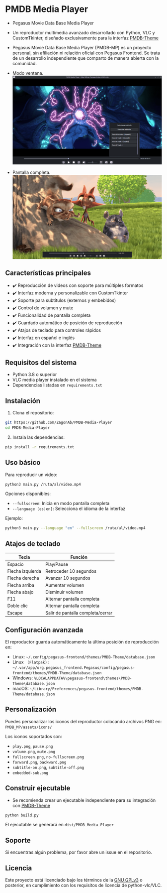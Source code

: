 # PMDB Media Player
- Pegasus Movie Data Base Media Player
- Un reproductor multimedia avanzado desarrollado con Python, VLC y CustomTkinter, diseñado exclusivamente para la interfaz [PMDB-Theme](https://github.com/ZagonAb/PMDB-Theme)
- Pegasus Movie Data Base Media Player (PMDB-MP) es un proyecto personal, sin afiliación ni relación oficial con Pegasus Frontend. Se trata de un desarrollo independiente que comparto de manera abierta con la comunidad.

- Modo ventana.
![screenshot](https://github.com/ZagonAb/PMDB-Media-Player/blob/1ce3b7a661f3fd3d872408b2826129e12b2e08ba/.meta/screenshots/screen.png)
- Pantalla completa.
![screenshot1](https://github.com/ZagonAb/PMDB-Media-Player/blob/1ce3b7a661f3fd3d872408b2826129e12b2e08ba/.meta/screenshots/screen1.png)

## Características principales

- ✔️ Reproducción de videos con soporte para múltiples formatos
- ✔️ Interfaz moderna y personalizable con CustomTkinter
- ✔️ Soporte para subtítulos (externos y embebidos)
- ✔️ Control de volumen y mute
- ✔️ Funcionalidad de pantalla completa
- ✔️ Guardado automático de posición de reproducción
- ✔️ Atajos de teclado para controles rápidos
- ✔️ Interfaz en español e inglés
- ✔️ Integración con la interfaz [PMDB-Theme](https://github.com/ZagonAb/PMDB-Theme)

## Requisitos del sistema

- Python 3.8 o superior
- VLC media player instalado en el sistema
- Dependencias listadas en `requirements.txt`

## Instalación

1. Clona el repositorio:
```bash
git https://github.com/ZagonAb/PMDB-Media-Player
cd PMDB-Media-Player
```

2. Instala las dependencias:
```bash
pip install -r requirements.txt
```

## Uso básico

Para reproducir un video:

```bash
python3 main.py /ruta/al/video.mp4
```

Opciones disponibles:
- `--fullscreen`: Inicia en modo pantalla completa
- `--language [es|en]`: Selecciona el idioma de la interfaz

Ejemplo:
```bash
python3 main.py --language "en" --fullscreen /ruta/al/video.mp4
```

## Atajos de teclado

| Tecla               | Función                          |
|---------------------|----------------------------------|
| Espacio             | Play/Pause                       |
| Flecha izquierda    | Retroceder 10 segundos           |
| Flecha derecha      | Avanzar 10 segundos              |
| Flecha arriba       | Aumentar volumen                 |
| Flecha abajo        | Disminuir volumen                |
| F11                 | Alternar pantalla completa       |
| Doble clic          | Alternar pantalla completa       |
| Escape              | Salir de pantalla completa/cerrar|

## Configuración avanzada

El reproductor guarda automáticamente la última posición de reproducción en:
- Linux: `~/.config/pegasus-frontend/themes/PMDB-Theme/database.json`
- Linux ` (Flatpak): ~/.var/app/org.pegasus_frontend.Pegasus/config/pegasus-frontend/themes/PMDB-Theme/database.json`
- Windows: `%LOCALAPPDATA%\pegasus-frontend\themes\PMDB-Theme\database.json`
- macOS: `~/Library/Preferences/pegasus-frontend/themes/PMDB-Theme/database.json`

## Personalización

Puedes personalizar los iconos del reproductor colocando archivos PNG en:
`PMDB_MP/assets/icons/`

Los iconos soportados son:
- `play.png`, `pause.png`
- `volume.png`, `mute.png`
- `fullscreen.png`, `no-fullscreen.png`
- `forward.png`, `backward.png`
- `subtitle-on.png`, `subtitle-off.png`
- `embedded-sub.png`

## Construir ejecutable

- Se recomienda crear un ejecutable independiente para su integración con [PMDB-Theme](https://github.com/ZagonAb/PMDB-Theme)

```bash
python build.py
```

El ejecutable se generará en `dist/PMDB_Media_Player`

## Soporte

Si encuentras algún problema, por favor abre un issue en el repositorio.

## Licencia

Este proyecto está licenciado bajo los términos de la [GNU GPLv3](https://www.gnu.org/licenses/gpl-3.0.html) o posterior, en cumplimiento con los requisitos de licencia de python-vlc/VLC.
